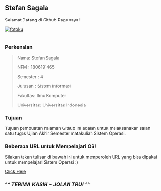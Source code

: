## Stefan Sagala
Selamat Datang di Github Page saya! 

<a href="https://ibb.co/fYgmsrd"><img src="https://i.ibb.co/pv7CS4j/fotoku.jpg" alt="fotoku" border="0"></a><br /><a target='_blank' href='https://id.imgbb.com/'></a><br />

### Perkenalan
<blockquote>
  <p>Nama: Stefan Sagala</p>
  <p>NPM : 1806191465</p>
  <p>Semester : 4</p>
  <p>Jurusan : Sistem Informasi</p>
  <p>Fakultas: Ilmu Komputer</p>
  <p>Universitas: Universitas Indonesia</p>
</blockquote>

### Tujuan

Tujuan pembuatan halaman Github ini adalah untuk melaksanakan salah satu tugas Ujian Akhir Semester matakuliah Sistem Operasi.

### Beberapa URL untuk Mempelajari OS!
Silakan tekan tulisan di bawah ini untuk memperoleh URL yang bisa dipakai untuk mempelajari Sistem Operasi :)

[Click Here](URLs/)


### ^_^ TERIMA KASIH ~ JOLAN TRU! ^_^

